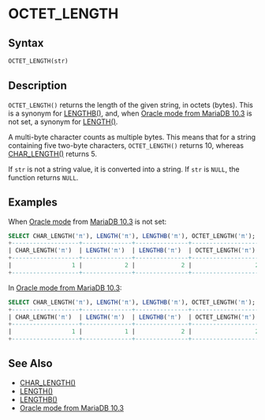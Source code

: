 # OCTET_LENGTH

## Syntax

```sql
OCTET_LENGTH(str)
```

## Description

`OCTET_LENGTH()` returns the length of the given string, in octets (bytes). This is a synonym for [LENGTHB()](/built-in-functions/string-functions/lengthb), and, when [Oracle mode from MariaDB 10.3](/kb/en/sql_modeoracle/#functions) is not set, a synonym for [LENGTH()](/built-in-functions/string-functions/length).

A multi-byte character counts as multiple bytes. This means that for a string containing five two-byte characters, `OCTET_LENGTH()` returns 10, whereas [CHAR_LENGTH()](/built-in-functions/string-functions/char_length) returns 5.

If `str` is not a string value, it is converted into a string. If `str` is `NULL`, the function returns `NULL`.

## Examples

When [Oracle mode](/kb/en/sql_modeoracle/) from [MariaDB 10.3](/kb/en/what-is-mariadb-103/) is not set:

```sql
SELECT CHAR_LENGTH('π'), LENGTH('π'), LENGTHB('π'), OCTET_LENGTH('π');
+-------------------+--------------+---------------+--------------------+
| CHAR_LENGTH('π')  | LENGTH('π')  | LENGTHB('π')  | OCTET_LENGTH('π')  |
+-------------------+--------------+---------------+--------------------+
|                 1 |            2 |             2 |                  2 |
+-------------------+--------------+---------------+--------------------+
```

In [Oracle mode from MariaDB 10.3](/kb/en/sql_modeoracle/#functions):

```sql
SELECT CHAR_LENGTH('π'), LENGTH('π'), LENGTHB('π'), OCTET_LENGTH('π');
+-------------------+--------------+---------------+--------------------+
| CHAR_LENGTH('π')  | LENGTH('π')  | LENGTHB('π')  | OCTET_LENGTH('π')  |
+-------------------+--------------+---------------+--------------------+
|                 1 |            1 |             2 |                  2 |
+-------------------+--------------+---------------+--------------------+
```

## See Also

- [CHAR_LENGTH()](/built-in-functions/string-functions/char_length)
- [LENGTH()](/built-in-functions/string-functions/length)
- [LENGTHB()](/built-in-functions/string-functions/lengthb)
- [Oracle mode from MariaDB 10.3](/kb/en/sql_modeoracle-from-mariadb-103/#simple-syntax-compatibility)